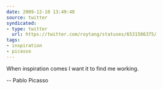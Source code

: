 ```yaml
---
date: 2009-12-10 13:49:48
source: twitter
syndicated:
- type: twitter
  url: https://twitter.com/roytang/statuses/6531586375/
tags:
- inspiration
- picasso
---
```


When inspiration comes I want it to find me working. 

-- Pablo Picasso
